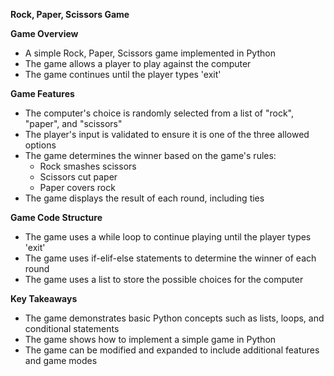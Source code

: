 
**Rock, Paper, Scissors Game**

**Game Overview**

* A simple Rock, Paper, Scissors game implemented in Python
* The game allows a player to play against the computer
* The game continues until the player types 'exit'

**Game Features**

* The computer's choice is randomly selected from a list of "rock", "paper", and "scissors"
* The player's input is validated to ensure it is one of the three allowed options
* The game determines the winner based on the game's rules:
	+ Rock smashes scissors
	+ Scissors cut paper
	+ Paper covers rock
* The game displays the result of each round, including ties

**Game Code Structure**

* The game uses a while loop to continue playing until the player types 'exit'
* The game uses if-elif-else statements to determine the winner of each round
* The game uses a list to store the possible choices for the computer

**Key Takeaways**

* The game demonstrates basic Python concepts such as lists, loops, and conditional statements
* The game shows how to implement a simple game in Python
* The game can be modified and expanded to include additional features and game modes
